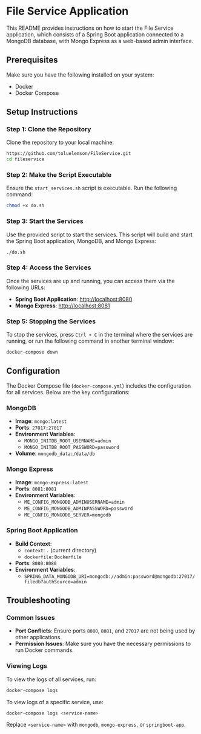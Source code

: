 # File Service Application

This README provides instructions on how to start the File Service application, which consists of a Spring Boot application connected to a MongoDB database, with Mongo Express as a web-based admin interface.

## Prerequisites

Make sure you have the following installed on your system:

- Docker
- Docker Compose

## Setup Instructions

### Step 1: Clone the Repository

Clone the repository to your local machine:

```sh
https://github.com/toluelemson/FileService.git
cd fileservice
```

### Step 2: Make the Script Executable

Ensure the `start_services.sh` script is executable. Run the following command:

```sh
chmod +x do.sh
```

### Step 3: Start the Services

Use the provided script to start the services. This script will build and start the Spring Boot application, MongoDB, and Mongo Express:

```sh
./do.sh
```

### Step 4: Access the Services

Once the services are up and running, you can access them via the following URLs:

- **Spring Boot Application**: [http://localhost:8080](http://localhost:8080)
- **Mongo Express**: [http://localhost:8081](http://localhost:8081)

### Step 5: Stopping the Services

To stop the services, press `Ctrl + C` in the terminal where the services are running, or run the following command in another terminal window:

```sh
docker-compose down
```

## Configuration

The Docker Compose file (`docker-compose.yml`) includes the configuration for all services. Below are the key configurations:

### MongoDB

- **Image**: `mongo:latest`
- **Ports**: `27017:27017`
- **Environment Variables**:
  - `MONGO_INITDB_ROOT_USERNAME=admin`
  - `MONGO_INITDB_ROOT_PASSWORD=password`
- **Volume**: `mongodb_data:/data/db`

### Mongo Express

- **Image**: `mongo-express:latest`
- **Ports**: `8081:8081`
- **Environment Variables**:
  - `ME_CONFIG_MONGODB_ADMINUSERNAME=admin`
  - `ME_CONFIG_MONGODB_ADMINPASSWORD=password`
  - `ME_CONFIG_MONGODB_SERVER=mongodb`

### Spring Boot Application

- **Build Context**:
  - `context`: `.` (current directory)
  - `dockerfile`: `Dockerfile`
- **Ports**: `8080:8080`
- **Environment Variables**:
  - `SPRING_DATA_MONGODB_URI=mongodb://admin:password@mongodb:27017/filedb?authSource=admin`

## Troubleshooting

### Common Issues

- **Port Conflicts**: Ensure ports `8080`, `8081`, and `27017` are not being used by other applications.
- **Permission Issues**: Make sure you have the necessary permissions to run Docker commands.

### Viewing Logs

To view the logs of all services, run:

```sh
docker-compose logs
```

To view logs of a specific service, use:

```sh
docker-compose logs <service-name>
```

Replace `<service-name>` with `mongodb`, `mongo-express`, or `springboot-app`.
